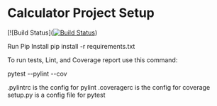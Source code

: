 # Calculator Project Setup
[![Build Status]([![Build Status](https://app.travis-ci.com/tarunvinay007/calc2.svg?branch=main)](https://app.travis-ci.com/tarunvinay007/calc2))

Run Pip Install
pip install -r requirements.txt

To run tests, Lint, and Coverage report use this command:

pytest  --pylint --cov

.pylintrc is the config for pylint
.coveragerc is the config for coverage
setup.py is a config file for pytest
